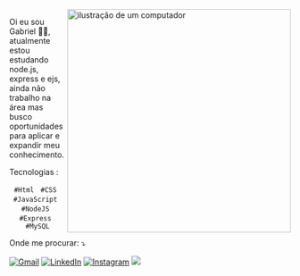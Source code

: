 
<img src="https://raw.githubusercontent.com/MicaelliMedeiros/micaellimedeiros/master/image/computer-illustration.png" alt="ilustração de um computador" min-width="400px" max-width="400px" width="400px" align="right">

<p align="left"> 
  Oi eu sou Gabriel 👋🏽,
  atualmente estou estudando node.js, express e ejs, 
  ainda não trabalho na área mas busco oportunidades para 
  aplicar e expandir meu conhecimento.
  


<p align="left">
  Tecnologias :<p align="center">
  <code>#Html</code> &nbsp;
  <code>#CSS</code> &nbsp;
  <code>#JavaScript</code> &nbsp;
  <code>#NodeJS</code> &nbsp;
  <code>#Express</code> &nbsp;
  <code>#MySQL</code>
</p>

</p>

<p align="left">
 Onde me procurar: ⤵️
</p>

<p align="left">
  <a href="mailto:gabrielback2009@gmail.com" title="Gmail">
  <img src="https://img.shields.io/badge/-Gmail-FF0000?style=flat-square&labelColor=FF0000&logo=gmail&logoColor=white&link=LINK-DO-SEU-GMAIL" alt="Gmail"/></a>
  <a href="https://www.linkedin.com/in/gabriel-silva-39a71b217/" title="LinkedIn">
  <img src="https://img.shields.io/badge/-Linkedin-0e76a8?style=flat-square&logo=Linkedin&logoColor=white&link=LINK-DO-SEU-LINKEDIN" alt="LinkedIn"/></a>
  <a href="https://www.instagram.com/gegds_/" title="Instagram">
  <img src="https://img.shields.io/badge/-Instagram-DF0174?style=flat-square&labelColor=DF0174&logo=instagram&logoColor=white&link=LINK-DO-SEU-INSTAGRAM" alt="Instagram"/></a>
 <a href="https://gegds.github.io/Portfolio-GithubPages-Version/" title="Portfólio">
 <img src="https://img.shields.io/badge/-Portfolio-0000FF?style=flat-labelColor=7AB3BF&logo=Portfolio&logoColor=white&link=link-portfolio"/></a>
</p>
